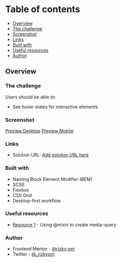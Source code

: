 # Table of contents

-   [Overview](#overview)
-   [The challenge](#the-challenge)
-   [Screenshot](#screenshot)
-   [Links](#links)
-   [Built with](#built-with)
-   [Useful resources](#useful-resources)
-   [Author](#author)

## Overview

### The challenge

Users should be able to:

-   See hover states for interactive elements

### Screenshot

[Preview Desktop](./result-screenshots/preview-desktop.png)
[Preview Mobile](./result-screenshots/preview-mobile.png)

### Links

-   Solution URL: [Add solution URL here](https://your-solution-url.com)

### Built with

-   Naming Block Element Modifier (BEM)
-   SCSS
-   Flexbox
-   CSS Grid
-   Desktop-first workflow

### Useful resources

-   [Resource 1](https://dev.to/heytulsiprasad/easy-to-write-media-queries-using-sass-mixins-1p2f) - Using @mixin to create media-query

### Author

-   Frontend Mentor - [@rizky-pm](https://www.frontendmentor.io/profile/rizky-pm)
-   Twitter - [@\_rizkypm](https://twitter.com/_rizkypm)
